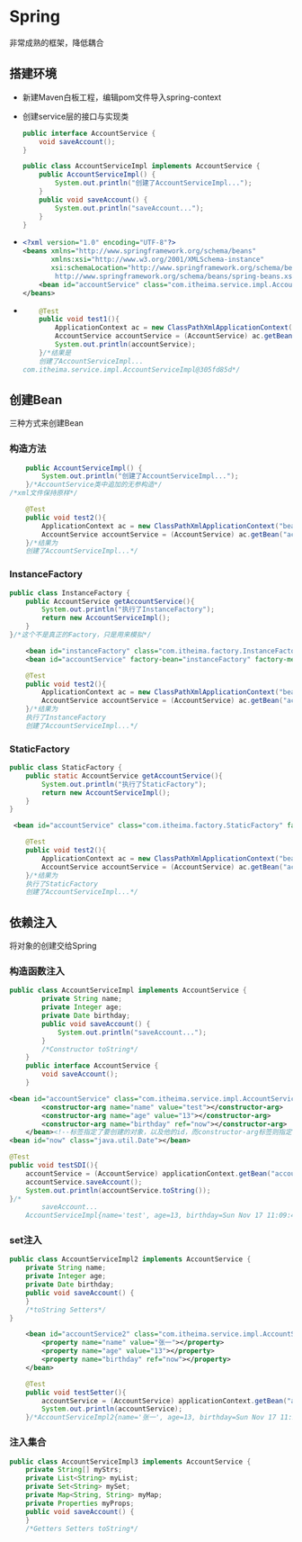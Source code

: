 # Spring

非常成熟的框架，降低耦合

## 搭建环境

*   新建Maven白板工程，编辑pom文件导入spring-context

*   创建service层的接口与实现类

    ```java
    public interface AccountService {
        void saveAccount();
    }
    
    public class AccountServiceImpl implements AccountService {
        public AccountServiceImpl() {
            System.out.println("创建了AccountServiceImpl...");
        }
        public void saveAccount() {
            System.out.println("saveAccount...");
        }
    }
    ```

*   ```xml
    <?xml version="1.0" encoding="UTF-8"?>
    <beans xmlns="http://www.springframework.org/schema/beans"
           xmlns:xsi="http://www.w3.org/2001/XMLSchema-instance"
           xsi:schemaLocation="http://www.springframework.org/schema/beans
            http://www.springframework.org/schema/beans/spring-beans.xsd">
        <bean id="accountService" class="com.itheima.service.impl.AccountServiceImpl"></bean><!--指定实现类，并给一个id用来标明新建的类id-->
    </beans>
    ```

*   ```java
        @Test
        public void test1(){
            ApplicationContext ac = new ClassPathXmlApplicationContext("bean.xml");
            AccountService accountService = (AccountService) ac.getBean("accountService");
            System.out.println(accountService);
        }/*结果是
        创建了AccountServiceImpl...
    com.itheima.service.impl.AccountServiceImpl@305fd85d*/
    ```

    

## 创建Bean

三种方式来创建Bean

### 构造方法

```java
    public AccountServiceImpl() {
        System.out.println("创建了AccountServiceImpl...");
    }/*AccountService类中追加的无参构造*/
/*xml文件保持原样*/
```

```java
    @Test
    public void test2(){
        ApplicationContext ac = new ClassPathXmlApplicationContext("bean.xml");
        AccountService accountService = (AccountService) ac.getBean("accountService");
    }/*结果为
    创建了AccountServiceImpl...*/
```

### InstanceFactory

```java
public class InstanceFactory {
    public AccountService getAccountService(){
        System.out.println("执行了InstanceFactory");
        return new AccountServiceImpl();
    }
}/*这个不是真正的Factory，只是用来模拟*/
```

```xml
    <bean id="instanceFactory" class="com.itheima.factory.InstanceFactory"></bean>
    <bean id="accountService" factory-bean="instanceFactory" factory-method="getAccountService"></bean><!--指定了先创建InstanceFactory,再通过这个工程来创建，标签用来指定是哪个工厂，以及创建Bean的方法-->
```

```java
    @Test
    public void test2(){
        ApplicationContext ac = new ClassPathXmlApplicationContext("bean.xml");
        AccountService accountService = (AccountService) ac.getBean("accountService");
    }/*结果为
    执行了InstanceFactory
	创建了AccountServiceImpl...*/
```

### StaticFactory

```java
public class StaticFactory {
    public static AccountService getAccountService(){
        System.out.println("执行了StaticFactory");
        return new AccountServiceImpl();
    }
}
```

```xml
 <bean id="accountService" class="com.itheima.factory.StaticFactory" factory-method="getAccountService"></bean><!--静态工厂不需要手动创建-->
```

```java
    @Test
    public void test2(){
        ApplicationContext ac = new ClassPathXmlApplicationContext("bean.xml");
        AccountService accountService = (AccountService) ac.getBean("accountService");
    }/*结果为
    执行了StaticFactory
	创建了AccountServiceImpl...*/
```

## 依赖注入

将对象的创建交给Spring

### 构造函数注入


```java
public class AccountServiceImpl implements AccountService {
        private String name;
        private Integer age;
        private Date birthday;
        public void saveAccount() {
            System.out.println("saveAccount...");
        }
        /*Constructor toString*/
    }
    public interface AccountService {
        void saveAccount();
    }
```

```xml
<bean id="accountService" class="com.itheima.service.impl.AccountServiceImpl">
        <constructor-arg name="name" value="test"></constructor-arg>
        <constructor-arg name="age" value="13"></constructor-arg>
        <constructor-arg name="birthday" ref="now"></constructor-arg>
    </bean><!--标签指定了要创建的对象，以及他的id，而constructor-arg标签则指定了他们构造函数要创建的内容，使用name-value对来确定初始化哪个属性，其中，date因为需要转换而使用了ref标签，ref类型为其他Bean类型，需要注明id-->
<bean id="now" class="java.util.Date"></bean>
```

```java
@Test
public void testSDI(){
    accountService = (AccountService) applicationContext.getBean("accountService");
    accountService.saveAccount();
    System.out.println(accountService.toString());
}/*
        saveAccount...
    AccountServiceImpl{name='test', age=13, birthday=Sun Nov 17 11:09:49 CST 2019}*/
```

### set注入

```java
public class AccountServiceImpl2 implements AccountService {
    private String name;
    private Integer age;
    private Date birthday;
    public void saveAccount() {
    }
    /*toString Setters*/
}
```

```xml
    <bean id="accountService2" class="com.itheima.service.impl.AccountServiceImpl2">
        <property name="name" value="张一"></property>
        <property name="age" value="13"></property>
        <property name="birthday" ref="now"></property>
    </bean>
```

```java
    @Test
    public void testSetter(){
        accountService = (AccountService) applicationContext.getBean("accountService2");
        System.out.println(accountService);
    }/*AccountServiceImpl2{name='张一', age=13, birthday=Sun Nov 17 11:20:39 CST 2019}*/
```



### 注入集合

```java
public class AccountServiceImpl3 implements AccountService {
    private String[] myStrs;
    private List<String> myList;
    private Set<String> mySet;
    private Map<String, String> myMap;
    private Properties myProps;
    public void saveAccount() {
    }
    /*Getters Setters toString*/
```

